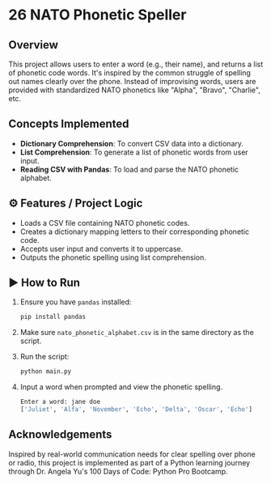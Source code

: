 # 26 NATO Phonetic Speller

## Overview

This project allows users to enter a word (e.g., their name), and returns a list of phonetic code words. It's inspired by the common struggle of spelling out names clearly over the phone. Instead of improvising words, users are provided with standardized NATO phonetics like "Alpha", "Bravo", "Charlie", etc.

## Concepts Implemented

- **Dictionary Comprehension**: To convert CSV data into a dictionary.
- **List Comprehension**: To generate a list of phonetic words from user input.
- **Reading CSV with Pandas**: To load and parse the NATO phonetic alphabet.

## ⚙️ Features / Project Logic

- Loads a CSV file containing NATO phonetic codes.
- Creates a dictionary mapping letters to their corresponding phonetic code.
- Accepts user input and converts it to uppercase.
- Outputs the phonetic spelling using list comprehension.

## ▶️ How to Run

1. Ensure you have `pandas` installed:
   ```bash
   pip install pandas
    ```

2. Make sure `nato_phonetic_alphabet.csv` is in the same directory as the script.

3. Run the script:
    ```py
    python main.py
    ```

4. Input a word when prompted and view the phonetic spelling.
    ```py
    Enter a word: jane doe
    ['Juliet', 'Alfa', 'November', 'Echo', 'Delta', 'Oscar', 'Echo']
    ```

## Acknowledgements

Inspired by real-world communication needs for clear spelling over phone or radio, this project is implemented as part of a Python learning journey through Dr. Angela Yu's 100 Days of Code: Python Pro Bootcamp.